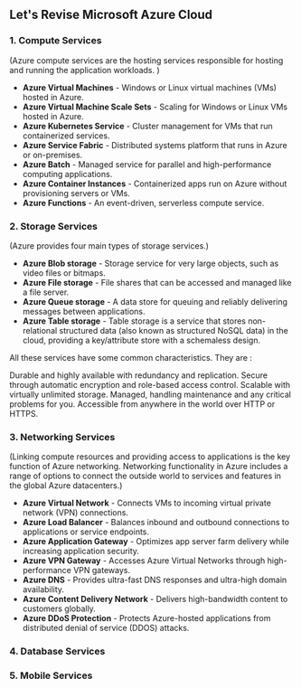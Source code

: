 ## Let's Revise Microsoft Azure Cloud

### 1. Compute Services
(Azure compute services are the hosting services responsible for hosting and running the application workloads. )
- <b>Azure Virtual Machines</b> - Windows or Linux virtual machines (VMs) hosted in Azure.
- <b>Azure Virtual Machine Scale Sets</b> - Scaling for Windows or Linux VMs hosted in Azure.
- <b>Azure Kubernetes Service</b> - Cluster management for VMs that run containerized services.
- <b>Azure Service Fabric</b> - Distributed systems platform that runs in Azure or on-premises.
- <b>Azure Batch</b> - Managed service for parallel and high-performance computing applications.
- <b>Azure Container Instances</b> - Containerized apps run on Azure without provisioning servers or VMs.
- <b>Azure Functions</b> - An event-driven, serverless compute service.
### 2. Storage Services
(Azure provides four main types of storage services.)
- <b>Azure Blob storage</b> - Storage service for very large objects, such as video files or bitmaps.
- <b>Azure File storage</b> - File shares that can be accessed and managed like a file server.
- <b>Azure Queue storage</b> - A data store for queuing and reliably delivering messages between applications.
- <b>Azure Table storage</b> - Table storage is a service that stores non-relational structured data (also known as structured NoSQL data) in the cloud, providing a key/attribute store with a schemaless design.

All these services have some common characteristics. They are :

  Durable and highly available with redundancy and replication.
  Secure through automatic encryption and role-based access control.
  Scalable with virtually unlimited storage.
  Managed, handling maintenance and any critical problems for you.
  Accessible from anywhere in the world over HTTP or HTTPS.


### 3. Networking Services
(Linking compute resources and providing access to applications is the key function of Azure networking. Networking functionality in Azure includes a range of options to connect the outside world to services and features in the global Azure datacenters.)
- <b>Azure Virtual Network</b> - Connects VMs to incoming virtual private network (VPN) connections.
- <b>Azure Load Balancer</b> - Balances inbound and outbound connections to applications or service endpoints.
- <b>Azure Application Gateway</b> - Optimizes app server farm delivery while increasing application security.
- <b>Azure VPN Gateway</b> - Accesses Azure Virtual Networks through high-performance VPN gateways.
- <b>Azure DNS</b> - Provides ultra-fast DNS responses and ultra-high domain availability.
- <b>Azure Content Delivery Network</b> - Delivers high-bandwidth content to customers globally.
- <b>Azure DDoS Protection</b> - Protects Azure-hosted applications from distributed denial of service (DDOS) attacks.







### 4. Database Services
### 5. Mobile Services

